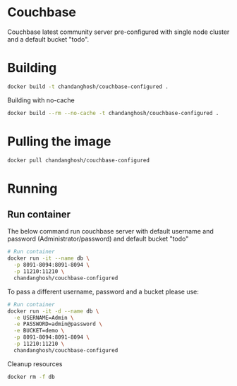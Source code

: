 # Couchbase
Couchbase latest community server pre-configured with single node cluster and a default bucket "todo". 


# Building
```sh
docker build -t chandanghosh/couchbase-configured .
```
Building with no-cache

```sh
docker build --rm --no-cache -t chandanghosh/couchbase-configured .
```

# Pulling the image

```sh
docker pull chandanghosh/couchbase-configured
```

# Running

## Run container
The below command run couchbase server with default username and password (Administrator/password) and default bucket "todo"
```sh
# Run container
docker run -it --name db \
  -p 8091-8094:8091-8094 \
  -p 11210:11210 \
  chandanghosh/couchbase-configured
```

To pass a different username, password and a bucket please use:

```sh
# Run container
docker run -it -d --name db \
  -e USERNAME=Admin \
  -e PASSWORD=admin@password \
  -e BUCKET=demo \
  -p 8091-8094:8091-8094 \
  -p 11210:11210 \
  chandanghosh/couchbase-configured
```

Cleanup resources

```sh
docker rm -f db
```